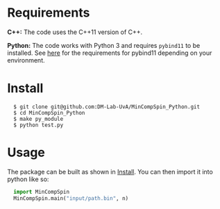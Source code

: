 # Requirements
**C++:**  The code uses the C++11 version of C++.

**Python:** The code works with Python 3 and requires `pybind11` to be installed. See [here](https://pybind11.readthedocs.io/en/stable/basics.html) for the requirements for pybind11 depending on your environment. 

# Install

```console
  $ git clone git@github.com:DM-Lab-UvA/MinCompSpin_Python.git
  $ cd MinCompSpin_Python
  $ make py_module
  $ python test.py
```

# Usage

The package can be built as shown in [Install](#install).
You can then import it into python like so:
```python
  import MinCompSpin
  MinCompSpin.main("input/path.bin", n)
```
